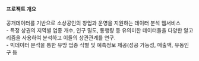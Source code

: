 <h4> 프로젝트 개요 </h4>
공개데이터를 기반으로 소상공인의 창업과 운영을 지원하는 데이터 분석 웹서비스<br>
- 특정 상권의 지역별 업종 개수, 인구 밀도, 통행량 등 유의미한 데이터들을 다양한 알고리즘을 사용하여 분석하고 이들의 상관관계를 연구.<br>
- 빅데이터 분석을 통한 유망 업종 식별 및 예측정보 제공(성공 가능성, 매출액, 유동인구 등<br>

